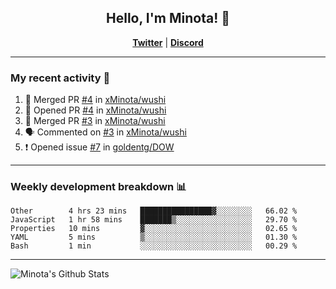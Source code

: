 <div align="center">
  
## Hello, I'm Minota! 👋

[**Twitter**](https://twitter.com/swagminota) | [**Discord**](https://dsc.bio/mi)

</div>

---

### My recent activity 🤔

<!--START_SECTION:activity-->
1. 🎉 Merged PR [#4](https://github.com/xMinota/wushi/pull/4) in [xMinota/wushi](https://github.com/xMinota/wushi)
2. 💪 Opened PR [#4](https://github.com/xMinota/wushi/pull/4) in [xMinota/wushi](https://github.com/xMinota/wushi)
3. 🎉 Merged PR [#3](https://github.com/xMinota/wushi/pull/3) in [xMinota/wushi](https://github.com/xMinota/wushi)
4. 🗣 Commented on [#3](https://github.com/xMinota/wushi/issues/3) in [xMinota/wushi](https://github.com/xMinota/wushi)
5. ❗️ Opened issue [#7](https://github.com/goldentg/DOW/issues/7) in [goldentg/DOW](https://github.com/goldentg/DOW)
<!--END_SECTION:activity-->

---

### Weekly development breakdown 📊

<!--START_SECTION:waka-->
```text
Other        4 hrs 23 mins   ████████████████▓░░░░░░░░   66.02 % 
JavaScript   1 hr 58 mins    ███████▒░░░░░░░░░░░░░░░░░   29.70 % 
Properties   10 mins         ▓░░░░░░░░░░░░░░░░░░░░░░░░   02.65 % 
YAML         5 mins          ▒░░░░░░░░░░░░░░░░░░░░░░░░   01.30 % 
Bash         1 min           ░░░░░░░░░░░░░░░░░░░░░░░░░   00.29 % 
```
<!--END_SECTION:waka-->

--- 

<img align="center" alt="Minota's Github Stats" src="https://github-readme-stats.vercel.app/api?username=xMinota&show_icons=true&hide_border=true" />
